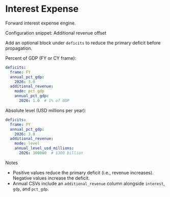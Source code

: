 # Interest Expense

Forward interest expense engine.

Configuration snippet: Additional revenue offset

Add an optional block under `deficits` to reduce the primary deficit before propagation.

Percent of GDP (FY or CY frame):
```yaml
deficits:
  frame: FY
  annual_pct_gdp:
    2026: 3.0
  additional_revenue:
    mode: pct_gdp
    annual_pct_gdp:
      2026: 1.0  # 1% of GDP
```

Absolute level (USD millions per year):
```yaml
deficits:
  frame: FY
  annual_pct_gdp:
    2026: 3.0
  additional_revenue:
    mode: level
    annual_level_usd_millions:
      2026: 300000  # $300 billion
```

Notes
- Positive values reduce the primary deficit (i.e., revenue increases). Negative values increase the deficit.
- Annual CSVs include an `additional_revenue` column alongside `interest`, `gdp`, and `pct_gdp`.
